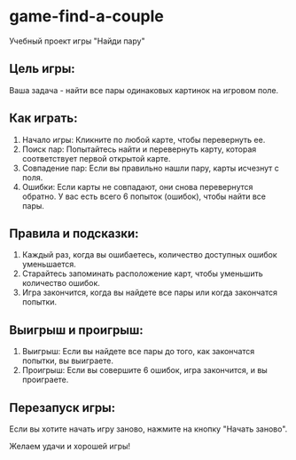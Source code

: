 # game-find-a-couple
Учебный проект игры "Найди пару"

## Цель игры:
Ваша задача - найти все пары одинаковых картинок на игровом поле.

## Как играть:

1. Начало игры: Кликните по любой карте, чтобы перевернуть ее.
2. Поиск пар: Попытайтесь найти и перевернуть карту, которая соответствует первой открытой карте.
3. Совпадение пар: Если вы правильно нашли пару, карты исчезнут с поля.
4. Ошибки: Если карты не совпадают, они снова перевернутся обратно. У вас есть всего 6 попыток (ошибок), чтобы найти все пары.
## Правила и подсказки:

1. Каждый раз, когда вы ошибаетесь, количество доступных ошибок уменьшается.
2. Старайтесь запоминать расположение карт, чтобы уменьшить количество ошибок.
3. Игра закончится, когда вы найдете все пары или когда закончатся попытки.
## Выигрыш и проигрыш:

1. Выигрыш: Если вы найдете все пары до того, как закончатся попытки, вы выиграете.
2. Проигрыш: Если вы совершите 6 ошибок, игра закончится, и вы проиграете.
## Перезапуск игры:

Если вы хотите начать игру заново, нажмите на кнопку "Начать заново".

Желаем удачи и хорошей игры!
